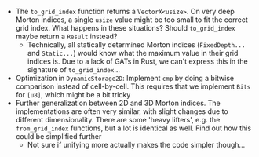 - The `to_grid_index` function returns a `VectorX<usize>`. On very deep Morton indices, a single `usize` value might be too small to fit the correct grid index. What happens in these situations? Should `to_grid_index` maybe return a `Result` instead?
    - Technically, all statically determined Morton indices (`FixedDepth...` and `Static...`) would know what the maximum value in their grid indices is. Due to a lack of GATs in Rust, we can't express this in the signature of `to_grid_index`... 
- Optimization in `DynamicStorage2D`: Implement `cmp` by doing a bitwise comparison instead of cell-by-cell. This requires that we implement `Bits` for `[u8]`, which might be a bit tricky
- Further generalization between 2D and 3D Morton indices. The implementations are often very similar, with slight changes due to different dimensionality. There are some 'heavy lifters', e.g. the `from_grid_index` functions, but a lot is identical as well. Find out how this could be simplified further
    - Not sure if unifying more actually makes the code simpler though...